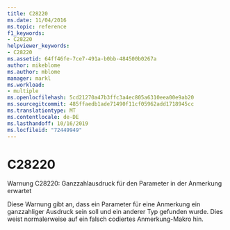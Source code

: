 ```yaml
---
title: C28220
ms.date: 11/04/2016
ms.topic: reference
f1_keywords:
- C28220
helpviewer_keywords:
- C28220
ms.assetid: 64ff46fe-7ce7-491a-b0bb-484500b0267a
author: mikeblome
ms.author: mblome
manager: markl
ms.workload:
- multiple
ms.openlocfilehash: 5cd21270a47b3ffc3a4ec805a6310eea00e9ab20
ms.sourcegitcommit: 485ffaedb1ade71490f11cf05962add1718945cc
ms.translationtype: MT
ms.contentlocale: de-DE
ms.lasthandoff: 10/16/2019
ms.locfileid: "72449949"
---
```

# <a name="c28220"></a>C28220
Warnung C28220: Ganzzahlausdruck für den Parameter in der Anmerkung erwartet

 Diese Warnung gibt an, dass ein Parameter für eine Anmerkung ein ganzzahliger Ausdruck sein soll und ein anderer Typ gefunden wurde. Dies weist normalerweise auf ein falsch codiertes Anmerkung-Makro hin.

